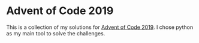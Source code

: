 # Advent of Code 2019

This is a collection of my solutions for [Advent of Code 2019](https://adventofcode.com/2019).
I chose python as my main tool to solve the challenges.
